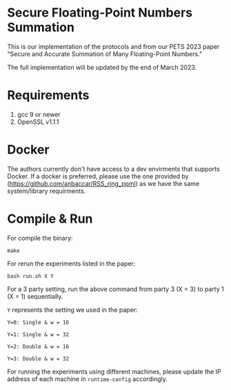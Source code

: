 # Secure Floating-Point Numbers Summation
This is our implementation of the protocols and from our PETS 2023 paper "Secure and Accurate Summation of Many Floating-Point Numbers."

The full implementation will be updated by the end of March 2023.

# Requirements

1. gcc 9 or newer
2. OpenSSL v1.1.1

# Docker

The authors currently don't have access to a dev envirments that supports Docker. If a docker is preferred, please use the one provided by (https://github.com/anbaccar/RSS_ring_ppml) as we have the same system/library requirments.


# Compile & Run

For compile the binary: 

`make`

For rerun the experiments listed in the paper:

`bash run.sh X Y`

For a 3 party setting, run the above command from party 3 (X = 3) to party 1 (X = 1) sequentially.

`Y` represents the setting we used in the paper:

`Y=0: Single & w = 16`

`Y=1: Single & w = 32`

`Y=2: Double & w = 16`

`Y=3: Double & w = 32`

For running the experiments using different machines, please update the IP address of each machine in `runtime-config` accordingly.
